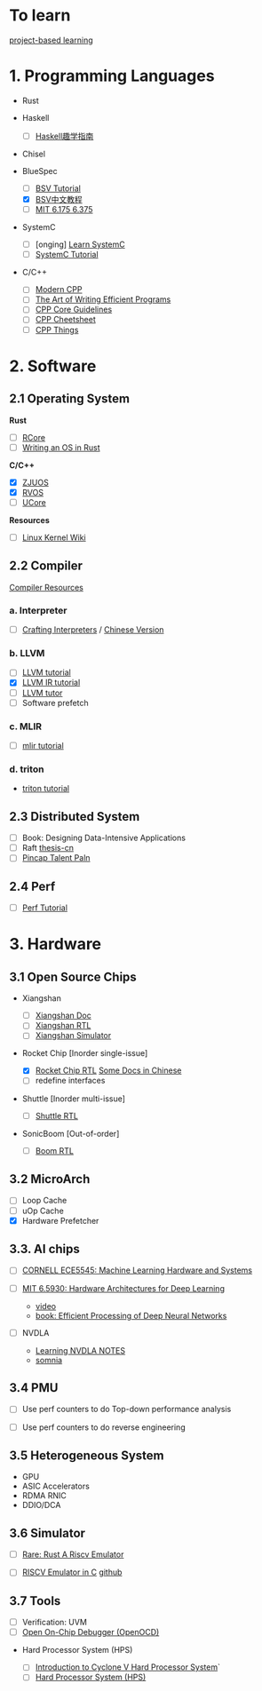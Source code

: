 # To learn

[project-based learning](https://github.com/practical-tutorials/project-based-learning)

# 1. Programming Languages

* Rust
* Haskell
  - [ ] [Haskell趣学指南](https://learnyouahaskell.mno2.org/)
* Chisel
* BlueSpec
  - [ ] [BSV Tutorial](https://github.com/rsnikhil/Bluespec_BSV_Tutorial)
  - [x] [BSV中文教程](https://github.com/WangXuan95/BSV_Tutorial_cn)
  - [ ] [MIT 6.175 6.375](https://github.com/kazutoiris/MIT6.175)
* SystemC
  - [ ] [onging] [Learn SystemC](https://learnsystemc.com/)
  - [ ] [SystemC Tutorial](https://github.com/SingularityKChen/SystemC-Training)

* C/C++
  
  - [ ] [Modern CPP](https://changkun.de/modern-cpp/zh-cn/00-preface/)
  - [ ] [The Art of Writing Efficient Programs](https://github.com/xiaoweiChen/The-Art-of-Writing-Efficient-Programs)
  - [ ] [CPP Core Guidelines](https://github.com/lynnboy/CppCoreGuidelines-zh-CN/blob/master/CppCoreGuidelines-zh-CN.md)
  - [ ] [CPP Cheetsheet](https://github.com/mortennobel/cpp-cheatsheet)
  - [ ] [CPP Things](https://github.com/Light-City/CPlusPlusThings)

# 2. Software

## 2.1 Operating System

**Rust**

- [ ] [RCore](https://github.com/rcore-os/rCore)
- [ ] [Writing an OS in Rust](https://github.com/rustcc/writing-an-os-in-rust)

**C/C++**

- [x] [ZJUOS](https://github.com/ZJU-SEC/os22fall-stu)
- [x] [RVOS](https://github.com/plctlab/riscv-operating-system-mooc)
- [ ] [UCore](https://github.com/LearningOS/uCore-Tutorial-Guide-2022S)

**Resources**

- [ ] [Linux Kernel Wiki](https://github.com/0voice/linux_kernel_wiki)

## 2.2 Compiler

[Compiler Resources](https://github.com/shining1984/PL-Compiler-Resource)

### a. Interpreter

- [ ] [Crafting Interpreters](https://github.com/munificent/craftinginterpreters) / [Chinese Version](https://github.com/GuoYaxiang/craftinginterpreters_zh)

### b. LLVM

- [ ] [LLVM tutorial](https://llvm-tutorial-cn.readthedocs.io/en/latest/)
- [x] [LLVM IR tutorial](https://github.com/Evian-Zhang/llvm-ir-tutorial)
- [ ] [LLVM tutor](https://github.com/banach-space/llvm-tutor)
- [ ] Software prefetch

### c. MLIR

- [ ] [mlir tutorial](https://github.com/j2kun/mlir-tutorial)

### d. triton

- [ triton tutorial](https://github.com/VikParuchuri/triton_tutorial)

## 2.3 Distributed System

- [ ] Book: Designing Data-Intensive Applications
- [ ] Raft [thesis-cn](https://github.com/OneSizeFitsQuorum/raft-thesis-zh_cn)
- [ ] [Pincap Talent Paln](https://github.com/pingcap/talent-plan)

## 2.4 Perf

- [ ] [Perf Tutorial](https://github.com/NAThompson/performance_tuning_tutorial)

# 3. Hardware

## 3.1 Open Source Chips

* Xiangshan

  - [ ] [Xiangshan Doc](https://xiangshan-doc.readthedocs.io/zh_CN/latest/)
  - [ ] [Xiangshan RTL](https://github.com/OpenXiangShan/XiangShan)
  - [ ] [Xiangshan Simulator](https://github.com/OpenXiangShan/GEM5)

* Rocket Chip [Inorder single-issue]

  - [x] [Rocket Chip RTL](https://github.com/chipsalliance/rocket-chip) [Some Docs in Chinese](https://www.zhihu.com/column/c_1425551698199130112)
  - [ ] redefine interfaces

* Shuttle [Inorder multi-issue]

  - [ ] [Shuttle RTL](https://github.com/ucb-bar/shuttle)

* SonicBoom [Out-of-order]

  - [ ] [Boom RTL](https://github.com/riscv-boom/riscv-boom)
 
## 3.2 MicroArch

- [ ] Loop Cache
- [ ] uOp Cache
- [x] Hardware Prefetcher

## 3.3. AI chips

- [ ] [CORNELL ECE5545: Machine Learning Hardware and Systems](https://abdelfattah-class.github.io/ece5545/)
- [ ] [MIT 6.5930: Hardware Architectures for Deep Learning](https://csg.csail.mit.edu/6.5930/)
  * [video](https://www.bilibili.com/video/BV14y41187dR/?spm_id_from=333.999.0.0&vd_source=8ad4a5486dc31a2fc579f15e7932aaa8)
  * [book: Efficient Processing of
Deep Neural Networks](https://eyeriss.mit.edu/2020_efficient_dnn_excerpt.pdf)

- [ ] NVDLA
  *  [Learning NVDLA NOTES](https://github.com/JunningWu/Learning-NVDLA-Notes)
  *  [somnia](https://github.com/soDLA-publishment/somnia)

## 3.4 PMU

- [ ] Use perf counters to do Top-down performance analysis
- [ ] Use perf counters to do reverse engineering


## 3.5 Heterogeneous System

* GPU
* ASIC Accelerators
* RDMA RNIC
* DDIO/DCA

## 3.6 Simulator

- [ ] [Rare: Rust A Riscv Emulator](https://siriusdemon.github.io/Rare/index.html)
- [ ] [RISCV Emulator in C](https://tinylab.org/writing-a-simple-riscv-emulator-in-plain-c/) [github](https://github.com/fmash16/riscv_emulator)


## 3.7 Tools

- [ ] Verification: UVM
- [ ] [Open On-Chip Debugger (OpenOCD)](https://github.com/openocd-org/openocd)

* Hard Processor System (HPS)

  - [ ] [Introduction to Cyclone V Hard Processor System](https://people.ece.cornell.edu/land/courses/ece5760/DE1_SOC/HPS_INTRO_54001.pdf)`
  - [ ] [Hard Processor System (HPS)](https://www.intel.com/content/www/us/en/docs/programmable/683717/current/hard-processor-system-hps.html)
